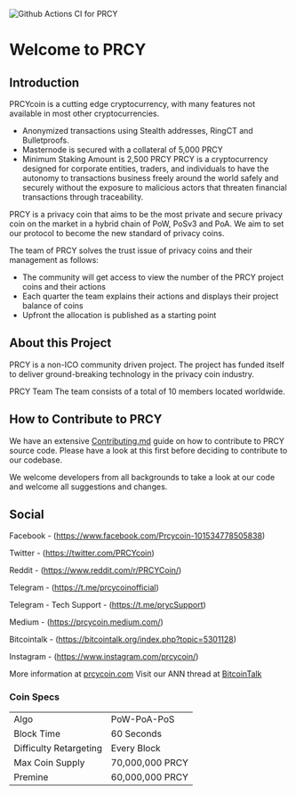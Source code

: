 ![Github Actions CI for PRCY](https://github.com/PRCYcoin/PRCYCoin-dev/workflows/Github%20Actions%20CI%20for%20PRCY/badge.svg?branch=master)

Welcome to PRCY
=====================================


## Introduction

PRCYcoin is a cutting edge cryptocurrency, with many features not available in most other cryptocurrencies.
- Anonymized transactions using Stealth addresses, RingCT and Bulletproofs.
- Masternode is secured with a collateral of 5,000 PRCY
- Minimum Staking Amount is 2,500 PRCY
PRCY is a cryptocurrency designed for corporate entities, traders, and individuals to have the autonomy to transactions business freely around the world safely and securely without the exposure to malicious actors that threaten financial transactions through traceability.

PRCY is a privacy coin that aims to be the most private and secure privacy coin on the market in a hybrid chain of PoW, PoSv3 and PoA. We aim to set our protocol to become the new standard of privacy coins.

The team of PRCY solves the trust issue of privacy coins and their management as follows:
- The community will get access to view the number of the PRCY project coins and their actions
- Each quarter the team explains their actions and displays their project balance of coins
- Upfront the allocation is published as a starting point

## About this Project

PRCY is a non-ICO community driven project. The project has funded itself to deliver ground-breaking technology in the privacy coin industry.

PRCY Team
The team consists of a total of 10 members located worldwide.

## How to Contribute to PRCY

We have an extensive [Contributing.md](https://github.com/PRCYCoin/PRCYCoin/blob/master/CONTRIBUTING.md) guide on how to contribute to PRCY source code.
Please have a look at this first before deciding to contribute to our codebase.

We welcome developers from all backgrounds to take a look at our code and welcome all suggestions and changes.

## Social

Facebook - (https://www.facebook.com/Prcycoin-101534778505838)

Twitter - (https://twitter.com/PRCYcoin)

Reddit - (https://www.reddit.com/r/PRCYCoin/)

Telegram - (https://t.me/prcycoinofficial) 

Telegram - Tech Support - (https://t.me/prycSupport)

Medium - (https://prcycoin.medium.com/)

Bitcointalk - (https://bitcointalk.org/index.php?topic=5301128)

Instagram - (https://www.instagram.com/prcycoin/)

More information at [prcycoin.com](https://prcycoin.com) Visit our ANN thread at [BitcoinTalk](https://bitcointalk.org/index.php?topic=5301128)

### Coin Specs
<table>
<tr><td>Algo</td><td>PoW-PoA-PoS</td></tr>
<tr><td>Block Time</td><td>60 Seconds</td></tr>
<tr><td>Difficulty Retargeting</td><td>Every Block</td></tr>
<tr><td>Max Coin Supply</td><td>70,000,000 PRCY</td></tr>
<tr><td>Premine</td><td>60,000,000 PRCY</td></tr>
</table>
